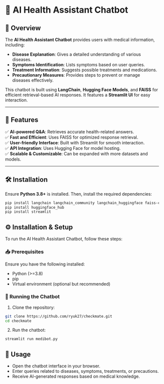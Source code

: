 # 🏥 AI Health Assistant Chatbot  

## 📌 Overview  
The **AI Health Assistant Chatbot** provides users with medical information, including:  
- **Disease Explanation**: Gives a detailed understanding of various diseases.  
- **Symptoms Identification**: Lists symptoms based on user queries.  
- **Treatment Information**: Suggests possible treatments and medications.  
- **Precautionary Measures**: Provides steps to prevent or manage diseases effectively.  

This chatbot is built using **LangChain**, **Hugging Face Models**, and **FAISS** for efficient retrieval-based AI responses. It features a **Streamlit UI** for easy interaction.  

---

## 🚀 Features  
✅ **AI-powered Q&A**: Retrieves accurate health-related answers.  
✅ **Fast and Efficient**: Uses FAISS for optimized response retrieval.  
✅ **User-friendly Interface**: Built with Streamlit for smooth interaction.  
✅ **API Integration**: Uses Hugging Face for model hosting.  
✅ **Scalable & Customizable**: Can be expanded with more datasets and models.  

---

## 🛠️ Installation  

Ensure **Python 3.8+** is installed. Then, install the required dependencies:  

```bash
pip install langchain langchain_community langchain_huggingface faiss-cpu pypdf
pip install huggingface_hub
pip install streamlit
```

## ⚙️ Installation & Setup
To run the AI Health Assistant Chatbot, follow these steps:

### 📥 Prerequisites
Ensure you have the following installed:
- Python (>=3.8)
- pip
- Virtual environment (optional but recommended)

### 🚀 Running the Chatbot
1. Clone the repository:
```sh
git clone https://github.com/ryuk27/checkmate.git
cd checkmate
```
2. Run the chatbot:
```sh
streamlit run medibot.py
```

## 📜 Usage
- Open the chatbot interface in your browser.
- Enter queries related to diseases, symptoms, treatments, or precautions.
- Receive AI-generated responses based on medical knowledge.

